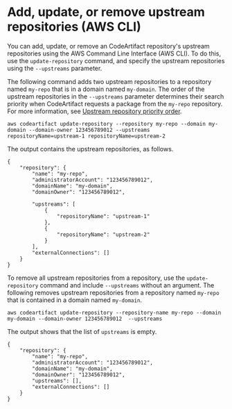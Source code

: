 # Add, update, or remove upstream repositories \(AWS CLI\)<a name="repo-upstream-add-cli"></a>

 You can add, update, or remove an CodeArtifact repository's upstream repositories using the AWS Command Line Interface \(AWS CLI\)\. To do this, use the `update-repository` command, and specify the upstream repositories using the `--upstreams` parameter\. 

 The following command adds two upstream repositories to a repository named `my-repo` that is in a domain named `my-domain`\. The order of the upstream repositories in the `--upstreams` parameter determines their search priority when CodeArtifact requests a package from the `my-repo` repository\. For more information, see [Upstream repository priority order](repo-upstream-search-order.md)\. 

```
aws codeartifact update-repository --repository my-repo --domain my-domain --domain-owner 123456789012 --upstreams repositoryName=upstream-1 repositoryName=upstream-2
```

 The output contains the upstream repositories, as follows\.

```
{
    "repository": {
        "name": "my-repo",
        "administratorAccount": "123456789012",
        "domainName": "my-domain",
        "domainOwner": "123456789012",
         
        "upstreams": [
            {
                "repositoryName": "upstream-1"
            },
            {
                "repositoryName": "upstream-2"
            }
        ],
        "externalConnections": []
    }
}
```

 To remove all upstream repositories from a repository, use the `update-repository` command and include `--upstreams` without an argument\. The following removes upstream repositories from a repository named `my-repo` that is contained in a domain named `my-domain`\.

```
aws codeartifact update-repository --repository-name my-repo --domain my-domain --domain-owner 123456789012  --upstreams
```

 The output shows that the list of `upstreams` is empty\.

```
{
    "repository": {
        "name": "my-repo",
        "administratorAccount": "123456789012",
        "domainName": "my-domain",
        "domainOwner": "123456789012",
        "upstreams": [],
        "externalConnections": []
    }
}
```